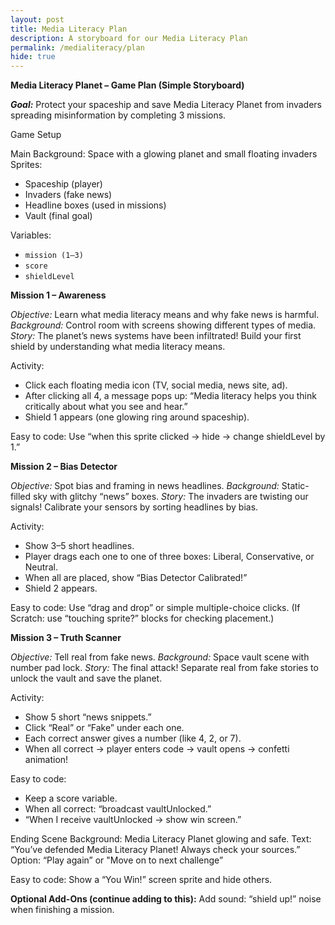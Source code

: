```yaml
---
layout: post 
title: Media Literacy Plan
description: A storyboard for our Media Literacy Plan 
permalink: /medialiteracy/plan 
hide: true
---
```


**Media Literacy Planet – Game Plan (Simple Storyboard)**

***Goal:***
Protect your spaceship and save Media Literacy Planet from invaders spreading misinformation by completing 3 missions.

Game Setup

Main Background: Space with a glowing planet and small floating invaders
Sprites:
- Spaceship (player)
- Invaders (fake news)
- Headline boxes (used in missions)
- Vault (final goal)

Variables:
- `mission (1–3)`
- `score`
- `shieldLevel`

**Mission 1 – Awareness**

*Objective:* Learn what media literacy means and why fake news is harmful.
*Background:* Control room with screens showing different types of media.
*Story:* The planet’s news systems have been infiltrated! Build your first shield by understanding what media literacy means.

Activity:
- Click each floating media icon (TV, social media, news site, ad).
- After clicking all 4, a message pops up: “Media literacy helps you think critically about what you see and hear.”
- Shield 1 appears (one glowing ring around spaceship).

Easy to code:
Use “when this sprite clicked → hide → change shieldLevel by 1.”

**Mission 2 – Bias Detector**

*Objective:* Spot bias and framing in news headlines.
*Background:* Static-filled sky with glitchy “news” boxes.
*Story:* The invaders are twisting our signals! Calibrate your sensors by sorting headlines by bias.

Activity:
- Show 3–5 short headlines.
- Player drags each one to one of three boxes: Liberal, Conservative, or Neutral.
- When all are placed, show “Bias Detector Calibrated!”
- Shield 2 appears.

Easy to code:
Use “drag and drop” or simple multiple-choice clicks.
(If Scratch: use “touching sprite?” blocks for checking placement.)

**Mission 3 – Truth Scanner**

*Objective:* Tell real from fake news.
*Background:* Space vault scene with number pad lock.
*Story:* The final attack! Separate real from fake stories to unlock the vault and save the planet.

Activity:
- Show 5 short “news snippets.”
- Click “Real” or “Fake” under each one.
- Each correct answer gives a number (like 4, 2, or 7).
- When all correct → player enters code → vault opens → confetti animation!

Easy to code:
- Keep a score variable.
- When all correct: “broadcast vaultUnlocked.”
- “When I receive vaultUnlocked → show win screen.”

Ending Scene
Background: Media Literacy Planet glowing and safe.
Text: “You’ve defended Media Literacy Planet! Always check your sources.”
Option: “Play again” or "Move on to next challenge”

Easy to code:
Show a “You Win!” screen sprite and hide others.

**Optional Add-Ons (continue adding to this):**
Add sound: “shield up!” noise when finishing a mission.
